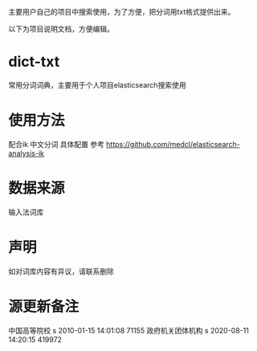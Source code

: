 主要用户自己的项目中搜索使用，为了方便，把分词用txt格式提供出来。

以下为项目说明文档，方便编辑。

# dict-txt
常用分词词典，主要用于个人项目elasticsearch搜索使用

# 使用方法
配合ik 中文分词
具体配置 参考  https://github.com/medcl/elasticsearch-analysis-ik

# 数据来源

输入法词库

# 声明

如对词库内容有异议，请联系删除

# 源更新备注

中国高等院校		s	2010-01-15 14:01:08	71155
政府机关团体机构	s	2020-08-11 14:20:15	419972
